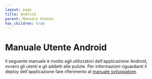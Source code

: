 ```yaml
---
layout: page
title: Android
parent: Manuale Utente
has_children: true
---
```


# Manuale Utente Android
Il seguente manuale è rivolto agli utilizzatori dell'applicazione Android, ovvero gli utenti e gli addetti alle pulizie. 
Per informazioni riguardanti il deploy dell'applicazione fare riferimento al [manuale sviluppatore](/manutentore/android.html).
